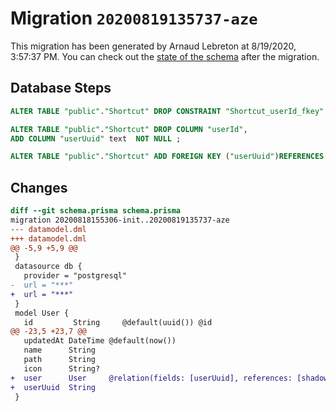 # Migration `20200819135737-aze`

This migration has been generated by Arnaud Lebreton at 8/19/2020, 3:57:37 PM.
You can check out the [state of the schema](./schema.prisma) after the migration.

## Database Steps

```sql
ALTER TABLE "public"."Shortcut" DROP CONSTRAINT "Shortcut_userId_fkey"

ALTER TABLE "public"."Shortcut" DROP COLUMN "userId",
ADD COLUMN "userUuid" text  NOT NULL ;

ALTER TABLE "public"."Shortcut" ADD FOREIGN KEY ("userUuid")REFERENCES "public"."User"("shadowUuid") ON DELETE CASCADE ON UPDATE CASCADE
```

## Changes

```diff
diff --git schema.prisma schema.prisma
migration 20200818155306-init..20200819135737-aze
--- datamodel.dml
+++ datamodel.dml
@@ -5,9 +5,9 @@
 }
 datasource db {
   provider = "postgresql"
-  url = "***"
+  url = "***"
 }
 model User {
   id         String     @default(uuid()) @id
@@ -23,5 +23,7 @@
   updatedAt DateTime @default(now())
   name      String
   path      String
   icon      String?
+  user      User     @relation(fields: [userUuid], references: [shadowUuid])
+  userUuid  String
 }
```


